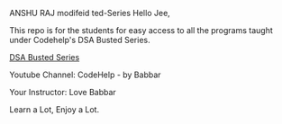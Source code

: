 ANSHU RAJ modifeid
ted-Series
Hello Jee,

This repo is for the students for easy access to all the programs taught under Codehelp's DSA Busted Series.


[DSA Busted Series](https://www.youtube.com/watch?v=WQoB2z67hvY&list=PLDzeHZWIZsTryvtXdMr6rPh4IDexB5NIA)


Youtube Channel: CodeHelp - by Babbar


Your Instructor: Love Babbar



Learn a Lot, Enjoy a Lot.
